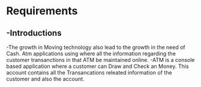 # Requirements 
## -Introductions
-The growth in Moving technology also lead to the growth in the need of Cash. Atm applications using where all the information regarding the customer transanctions in that ATM be maintained online.
-ATM is a console based application where a customer can Draw and Check an Money. This account contains all the Transancations releated information of the customer and also the account.

